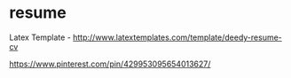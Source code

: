 # resume

Latex Template - http://www.latextemplates.com/template/deedy-resume-cv 

https://www.pinterest.com/pin/429953095654013627/

